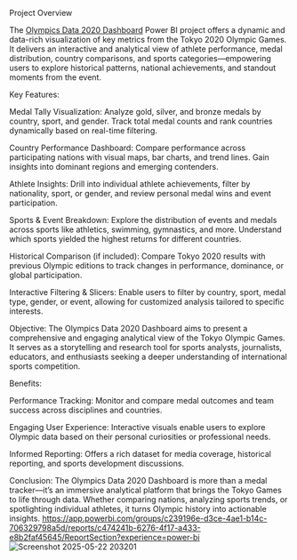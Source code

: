 Project Overview

The [Olympics Data 2020 Dashboard](https://github.com/ChimaOkeke/Tokyo-Olympic-2020-Analysis) Power BI project offers a dynamic and data-rich visualization of key metrics from the Tokyo 2020 Olympic Games. It delivers an interactive and analytical view of athlete performance, medal distribution, country comparisons, and sports categories—empowering users to explore historical patterns, national achievements, and standout moments from the event.

Key Features:

Medal Tally Visualization:
Analyze gold, silver, and bronze medals by country, sport, and gender. Track total medal counts and rank countries dynamically based on real-time filtering.

Country Performance Dashboard:
Compare performance across participating nations with visual maps, bar charts, and trend lines. Gain insights into dominant regions and emerging contenders.

Athlete Insights:
Drill into individual athlete achievements, filter by nationality, sport, or gender, and review personal medal wins and event participation.

Sports & Event Breakdown:
Explore the distribution of events and medals across sports like athletics, swimming, gymnastics, and more. Understand which sports yielded the highest returns for different countries.

Historical Comparison (if included):
Compare Tokyo 2020 results with previous Olympic editions to track changes in performance, dominance, or global participation.

Interactive Filtering & Slicers:
Enable users to filter by country, sport, medal type, gender, or event, allowing for customized analysis tailored to specific interests.

Objective:
The Olympics Data 2020 Dashboard aims to present a comprehensive and engaging analytical view of the Tokyo Olympic Games. It serves as a storytelling and research tool for sports analysts, journalists, educators, and enthusiasts seeking a deeper understanding of international sports competition.

Benefits:

Performance Tracking: Monitor and compare medal outcomes and team success across disciplines and countries.

Engaging User Experience: Interactive visuals enable users to explore Olympic data based on their personal curiosities or professional needs.

Informed Reporting: Offers a rich dataset for media coverage, historical reporting, and sports development discussions.

Conclusion:
The Olympics Data 2020 Dashboard is more than a medal tracker—it’s an immersive analytical platform that brings the Tokyo Games to life through data. Whether comparing nations, analyzing sports trends, or spotlighting individual athletes, it turns Olympic history into actionable insights.
https://app.powerbi.com/groups/c239196e-d3ce-4ae1-b14c-706329798a5d/reports/c474241b-6276-4f17-a433-e8b2faf45645/ReportSection?experience=power-bi
![Screenshot 2025-05-22 203201](https://github.com/user-attachments/assets/37a369fb-d3fb-4612-802b-0cd66a68c430)
